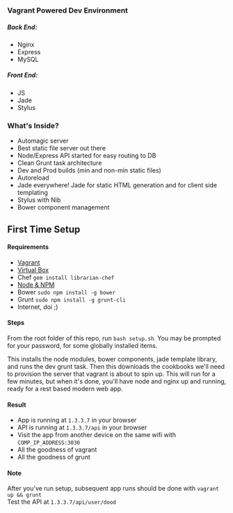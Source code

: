 ### Vagrant Powered Dev Environment
##### Back End:
- Nginx  
- Express  
- MySQL

##### Front End:
- JS  
- Jade  
- Stylus

### What's Inside?
- Automagic server
- Best static file server out there
- Node/Express API started for easy routing to DB
- Clean Grunt task architecture
- Dev and Prod builds (min and non-min static files)
- Autoreload
- Jade everywhere! Jade for static HTML generation and for client side templating
- Stylus with Nib
- Bower component management

## First Time Setup
#### Requirements
- [Vagrant](http://www.vagrantup.com/downloads.html)
- [Virtual Box](https://www.virtualbox.org/)
- Chef `gem install librarian-chef`
- [Node & NPM](http://nodejs.org/)
- Bower `sudo npm install -g bower`
- Grunt `sudo npm install -g grunt-cli`
- Internet, doi ;)

#### Steps
From the root folder of this repo, run `bash setup.sh`. You may be prompted for your password, for some globally installed items. 

This installs the node modules, bower components, jade template library, and runs the dev grunt task. Then this downloads the cookbooks we'll need to provision the server that vagrant is about to spin up. This will run for a few minutes, but when it's done, you'll have node and nginx up and running, ready for a rest based modern web app.

#### Result
- App is running at `1.3.3.7` in your browser
- API is running at `1.3.3.7/api` in your browser
- Visit the app from another device on the same wifi with `COMP_IP_ADDRESS:3030`
- All the goodness of vagrant
- All the goodness of grunt

#### Note
After you've run setup, subsequent app runs should be done with `vagrant up && grunt`  
Test the API at `1.3.3.7/api/user/dood`
